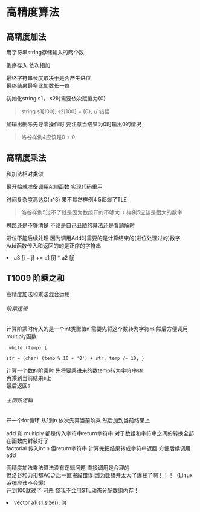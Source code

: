 # 高精度算法

## 高精度加法
用字符串string存储输入的两个数  
  
倒序存入 依次相加  

最终字符串长度取决于是否产生进位  
最终结果最多比加数长一位

初始化string s1， s2时需要依次赋值为{0}  
> string s1[100], s2[100] = {0};     // 错误

加输出删除先导零操作时 要注意当结果为0时输出0的情况  
> 洛谷样例4应该是0 + 0


      
## 高精度乘法
和加法相对类似  
  
最开始就准备调用Add函数 实现代码重用    

时间复杂度高达O(n^3)  果不其然样例4 5都爆了TLE  
> 洛谷样例5过不了就是因为数组开的不够大（ 样例5应该是很大的数字 

思路还是不够清楚 不论是自己丑陋的算法还是看题解时  
    
进位不能后续处理 因为调用Add时需要的是计算结束的(进位处理过的)数字  
Add函数传入和返回的的是正序的字符串   

  <li> a3 [i + j] += a1 [i] * a2 [j] </li>


## T1009 阶乘之和  
高精度加法和乘法混合运用  


###### 阶乘逻辑   
计算阶乘时传入的是一个int类型值n 需要先将这个数转为字符串 然后方便调用multiply函数
<code><pre>
     while (temp) {  
        str = (char) (temp % 10 + '0') + str;
        temp /= 10;
      }
</pre></code>

  计算一个数的阶乘时 先将要乘进来的数temp转为字符串str  
  再乘到当前结果s上  
  最后返回s  

###### 主函数逻辑  
开一个for循环 从1到n 依次先算当前阶乘 然后加到当前结果上  

add 和 multiply 都是传入字符串return字符串 对于数组和字符串之间的转换全部在函数内封装好了  
factorial 传入int n 但return字符串 计算完把结果转成字符串返回 方便后续调用add  

  
高精度加法乘法算法没有逻辑问题 直接调用是合理的  
但洛谷和力扣都AC之后一直报段错误 因为数组开太大了爆栈了啊！！！（Linux系统应该不会爆）  
开到100就过了 可恶 怪我不会用STL动态分配数组内存！  
  
  <li>vector<int> a1(s1.size(), 0)</li>
